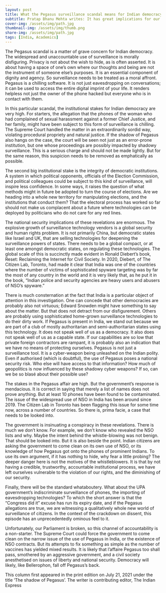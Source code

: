 ```yaml
---
layout: post
title: What the Pegasus surveillance scandal means for Indian democracy
subtitle: Pratap Bhanu Mehta writes: It has great implications for our institutions. Government cannot sidestep questions by alleging conspiracy
cover-img: /assets/img/path.jpg
thumbnail-img: /assets/img/thumb.png
share-img: /assets/img/path.jpg
tags: [India, Academics]
---
```


The Pegasus scandal is a matter of grave concern for Indian democracy. The widespread and unaccountable use of surveillance is morally disfiguring. Privacy is not about the wish to hide, as is often asserted. It is about having a space of one’s own where our thoughts and being are not the instrument of someone else’s purposes. It is an essential component of dignity and agency. So surveillance needs to be treated as a moral affront. Pegasus is a chilling software. It is not just eavesdropping on conversations; it can be used to access the entire digital imprint of your life. It renders helpless not just the owner of the phone hacked but everyone who is in contact with them.

In this particular scandal, the institutional stakes for Indian democracy are very high. For starters, the allegation that the phones of the woman who had complained of sexual harassment against a former Chief Justice, and her family, might have been subject to this form of surveillance is chilling. The Supreme Court handled the matter in an extraordinarily sordid way, violating procedural propriety and natural justice. If the shadow of Pegasus also hangs on the case, the court will be seen not just as an error-prone institution, but one whose proceedings are possibly impacted by shadowy surveillance. This is a serious charge and should not be made lightly. But for the same reason, this suspicion needs to be removed as emphatically as possible.

The second big institutional stake is the integrity of democratic institutions. A system in which political opponents, officials of the Election Commission, and political colleagues could be subject to this kind of surveillance, will inspire less confidence. In some ways, it raises the question of what methods might in future be adopted to turn the course of elections. Are we heading into a whole new territory for manipulating elections, and the institutions that conduct them? That the electoral process has worked so far should not make us complacent about a future where technologies can be deployed by politicians who do not care for any red lines.

The national security implications of these revelations are enormous. The explosive growth of surveillance technology vendors is a global security and human rights problem. It is not primarily China, but democratic states like Israel and UK, that are selling technologies for deepening the surveillance powers of states. There needs to be a global compact, or at least one amongst democratic states, on regulating these technologies. The global scale of this is succinctly made evident in Ronald Diebert’s book, Reset: Reclaiming the Internet for Civil Society. In 2020, Diebert, of The Citizen Lab, Toronto, had made it clear that India was one of the countries where the number of victims of sophisticated spyware targeting was by far the most of any country in the world and it is very likely that, as he put it in the book, “Indian police and security agencies are heavy users and abusers of NSO’s spyware.”

There is much consternation at the fact that India is a particular object of attention in this investigation. One can concede that other democracies are probably also not virtuous; Edward Snowden might have something to say about the matter. But that does not detract from our disfigurement. Others are probably using sophisticated home-grown surveillance technologies to do their dirty work. If Pegasus is present in India, we stand out because we are part of a club of mostly authoritarian and semi-authoritarian states using this technology. It does not speak well of us as a democracy. It also does not speak well of us as a capable state. If our capabilities are so low that private foreign contractors are rampant, it is probably also an indication that we have no means of protecting ourselves. Pegasus is not just a surveillance tool. It is a cyber-weapon being unleashed on the Indian polity. Even if authorised (which is doubtful), the use of Pegasus poses a national security risk. Who else will have access to that information? How much of geopolitics is now influenced by these shadowy cyber weapons? If so, can we be so blasé about their possible use?

The stakes in the Pegasus affair are high. But the government’s response is mendacious. It is correct in saying that merely a list of names does not prove anything. But at least 10 phones have been found to be contaminated. The issue of the widespread use of NSO in India has been around since 2019. The Citizen Lab in Toronto has been flagging this issue for some time now, across a number of countries. So there is, prima facie, a case that needs to be looked into.

The government is insinuating a conspiracy in these revelations. There is much we don’t know. For example, we don’t know who revealed the NSO lists and why. Maybe the intent behind the whistle-blowing was not benign. That should be looked into. But it is also beside the point. Indian citizens are asking the government to come clean on its own use of NSO, or its knowledge of how Pegasus got onto the phones of prominent Indians. To use its own argument, if it has nothing to hide, why fear a little probing? The deeper danger here is not the motives of the whistleblowers. It is that by not having a credible, trustworthy, accountable institutional process, we have left ourselves vulnerable to the violation of our rights, and the diminishing of our security.

Finally, there will be the standard whataboutery. What about the UPA government’s indiscriminate surveillance of phones, the importing of eavesdropping technologies? To which the short answer is that the “Congress did it” excuse has run its expiry date, and if the Pegasus allegations are true, we are witnessing a qualitatively whole new world of surveillance of citizens. In the context of the crackdown on dissent, this episode has an unprecedentedly ominous feel to it.

Unfortunately, our Parliament is broken, so this channel of accountability is a non-starter. The Supreme Court could force the government to come clean on the narrow issue of the use of Pegasus in India, or the existence of NSO contracts. But its attempts to fix something as simple as the number of vaccines has yielded mixed results. It is likely that l’affaire Pegasus too shall pass, smothered by an aggressive government, and a civil society anesthetised on issues of liberty and national security. Democracy will likely, like Bellerophon, fall off Pegasus’s back.

This column first appeared in the print edition on July 21, 2021 under the title ‘The shadow of Pegasus’. The writer is contributing editor, The Indian Express
